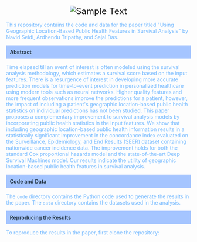 <p align="center">
  <img src="https://dummyimage.com/300x100/74b9ff/FFFFFF.png&text=Sample%20Text" alt="Sample Text" style="font-size: 24px;">
</p>


<p style="color:#74b9ff;">This repository contains the code and data for the paper titled "Using Geographic Location-Based Public Health Features in Survival Analysis" by Navid Seidi, Ardhendu Tripathy, and Sajal Das.</p>

<p style="background-color:#a5c5ff; padding: 10px; color:#2c3e50;"><strong>Abstract</strong></p>
<p style="color:#74b9ff;">Time elapsed till an event of interest is often modeled using the survival analysis methodology, which estimates a survival score based on the input features. There is a resurgence of interest in developing more accurate prediction models for time-to-event prediction in personalized healthcare using modern tools such as neural networks. Higher quality features and more frequent observations improve the predictions for a patient, however, the impact of including a patient's geographic location-based public health statistics on individual predictions has not been studied.
This paper proposes a complementary improvement to survival analysis models by incorporating public health statistics in the input features. We show that including geographic location-based public health information results in a statistically significant improvement in the concordance index evaluated on the Surveillance, Epidemiology, and End Results (SEER) dataset containing nationwide cancer incidence data. 
The improvement holds for both the standard Cox proportional hazards model and the state-of-the-art Deep Survival Machines model. 
Our results indicate the utility of geographic location-based public health features in survival analysis.</p>

<p style="background-color:#a5c5ff; padding: 10px; color:#2c3e50;"><strong>Code and Data</strong></p>
<p style="color:#74b9ff;">The <code>code</code> directory contains the Python code used to generate the results in the paper. The <code>data</code> directory contains the datasets used in the analysis.</p>

<p style="background-color:#a5c5ff; padding: 10px; color:#2c3e50;"><strong>Reproducing the Results</strong></p>
<p style="color:#74b9ff;">To reproduce the results in the paper, first clone the repository:</p>
